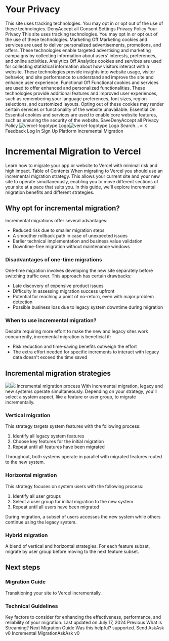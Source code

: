 # Your Privacy
This site uses tracking technologies. You may opt in or opt out of the use of these technologies.
DenyAccept all
Consent Settings
Privacy Policy
Your Privacy
This site uses tracking technologies. You may opt in or opt out of the use of these technologies.
Marketing
Off
Marketing cookies and services are used to deliver personalized advertisements, promotions, and offers. These technologies enable targeted advertising and marketing campaigns by collecting information about users' interests, preferences, and online activities. 
Analytics
Off
Analytics cookies and services are used for collecting statistical information about how visitors interact with a website. These technologies provide insights into website usage, visitor behavior, and site performance to understand and improve the site and enhance user experience.
Functional
Off
Functional cookies and services are used to offer enhanced and personalized functionalities. These technologies provide additional features and improved user experiences, such as remembering your language preferences, font sizes, region selections, and customized layouts. Opting out of these cookies may render certain services or functionality of the website unavailable.
Essential
On
Essential cookies and services are used to enable core website features, such as ensuring the security of the website. 
SaveDenyAccept all
Privacy Policy
![vercel-logotype Logo](https://vercel.com/vc-ap-vercel-docs/_next/static/media/vercel-logotype-light.cf7eca76.svg)![vercel-logotype Logo](https://vercel.com/vc-ap-vercel-docs/_next/static/media/vercel-logotype-dark.01246f11.svg)
Search...
`⌘ K`
Feedback
Log In
Sign Up
Platform
Incremental Migration
# Incremental Migration to Vercel
Learn how to migrate your app or website to Vercel with minimal risk and high impact.
Table of Contents
When migrating to Vercel you should use an incremental migration strategy. This allows your current site and your new site to operate simultaneously, enabling you to move different sections of your site at a pace that suits you.
In this guide, we'll explore incremental migration benefits and different strategies.
## Why opt for incremental migration?
Incremental migrations offer several advantages:
  * Reduced risk due to smaller migration steps
  * A smoother rollback path in case of unexpected issues
  * Earlier technical implementation and business value validation
  * Downtime-free migration without maintenance windows


### Disadvantages of one-time migrations
One-time migration involves developing the new site separately before switching traffic over. This approach has certain drawbacks:
  * Late discovery of expensive product issues
  * Difficulty in assessing migration success upfront
  * Potential for reaching a point of no-return, even with major problem detection
  * Possible business loss due to legacy system downtime during migration


### When to use incremental migration?
Despite requiring more effort to make the new and legacy sites work concurrently, incremental migration is beneficial if:
  * Risk reduction and time-saving benefits outweigh the effort
  * The extra effort needed for specific increments to interact with legacy data doesn't exceed the time saved


## Incremental migration strategies
![](https://vercel.com/_next/image?url=https%3A%2F%2Fassets.vercel.com%2Fimage%2Fupload%2Fv1689795055%2Fdocs-assets%2Fstatic%2Fdocs%2Fincremental-migration%2Fincremental-migration-steps-light.png&w=3840&q=75)![](https://vercel.com/_next/image?url=https%3A%2F%2Fassets.vercel.com%2Fimage%2Fupload%2Fv1689795055%2Fdocs-assets%2Fstatic%2Fdocs%2Fincremental-migration%2Fincremental-migration-steps-dark.png&w=3840&q=75)
Incremental migration process
With incremental migration, legacy and new systems operate simultaneously. Depending on your strategy, you'll select a system aspect, like a feature or user group, to migrate incrementally.
### Vertical migration
This strategy targets system features with the following process:
  1. Identify all legacy system features
  2. Choose key features for the initial migration
  3. Repeat until all features have been migrated


Throughout, both systems operate in parallel with migrated features routed to the new system.
### Horizontal migration
This strategy focuses on system users with the following process:
  1. Identify all user groups
  2. Select a user group for initial migration to the new system
  3. Repeat until all users have been migrated


During migration, a subset of users accesses the new system while others continue using the legacy system.
### Hybrid migration
A blend of vertical and horizontal strategies. For each feature subset, migrate by user group before moving to the next feature subset.
## Next steps
### Migration Guide
Transitioning your site to Vercel incrementally.
### Technical Guidelines
Key factors to consider for enhancing the effectiveness, performance, and reliability of your migration.
Last updated on July 17, 2024
Previous
What is Streaming?
Next
Migration Guide
Was this helpful?
supported.
Send
AskAsk v0
Incremental MigrationAskAsk v0
